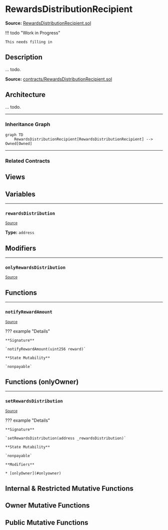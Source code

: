 # RewardsDistributionRecipient

**Source:** [RewardsDistributionRecipient.sol](https://github.com/Synthetixio/synthetix/blob/master/contracts/RewardsDistributionRecipient.sol)


!!! todo "Work in Progress"


    This needs filling in

## Description

... todo.



**Source:** [contracts/RewardsDistributionRecipient.sol](https://github.com/Synthetixio/synthetix/tree/develop/contracts/RewardsDistributionRecipient.sol)

## Architecture

... todo.


<!--centered-image>
    ![Architecture Graph](../img/graphs/todo-architecture.svg)
</centered-image-->









---
### Inheritance Graph

```mermaid
graph TD
    RewardsDistributionRecipient[RewardsDistributionRecipient] --> Owned[Owned]
```


---
### Related Contracts

## Views

## Variables


---
### `rewardsDistribution`

<sub>[Source](https://github.com/Synthetixio/synthetix/tree/develop/contracts/RewardsDistributionRecipient.sol#L9)</sub>





**Type:** `address`

## Modifiers


---
### `onlyRewardsDistribution`

<sub>[Source](https://github.com/Synthetixio/synthetix/tree/develop/contracts/RewardsDistributionRecipient.sol#L13)</sub>



## Functions


---
### `notifyRewardAmount`

<sub>[Source](https://github.com/Synthetixio/synthetix/tree/develop/contracts/RewardsDistributionRecipient.sol#L11)</sub>



??? example "Details"

    **Signature**

    `notifyRewardAmount(uint256 reward)`

    **State Mutability**

    `nonpayable`

## Functions (onlyOwner)


---
### `setRewardsDistribution`

<sub>[Source](https://github.com/Synthetixio/synthetix/tree/develop/contracts/RewardsDistributionRecipient.sol#L18)</sub>



??? example "Details"

    **Signature**

    `setRewardsDistribution(address _rewardsDistribution)`

    **State Mutability**

    `nonpayable`

    **Modifiers**

    * [onlyOwner](#onlyowner)

## Internal & Restricted Mutative Functions

## Owner Mutative Functions

## Public Mutative Functions

